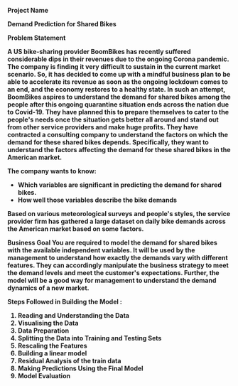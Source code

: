 <b> Project Name

Demand Prediction for Shared Bikes

<b> Problem Statement

A US bike-sharing provider BoomBikes has recently suffered considerable dips in their revenues due to the ongoing Corona pandemic.
The company is finding it very difficult to sustain in the current market scenario. So, it has decided to come up with a mindful
business plan to be able to accelerate its revenue as soon as the ongoing lockdown comes to an end, and the economy restores to 
a healthy state.
In such an attempt, BoomBikes aspires to understand the demand for shared bikes among the people after this ongoing quarantine
situation ends across the nation due to Covid-19. They have planned this to prepare themselves to cater to the people's needs once
the situation gets better all around and stand out from other service providers and make huge profits.
They have contracted a consulting company to understand the factors on which the demand for these shared bikes depends.
Specifically, they want to understand the factors affecting the demand for these shared bikes in the American market.

The company wants to know:

- Which variables are significant in predicting the demand for shared bikes.
- How well those variables describe the bike demands

Based on various meteorological surveys and people's styles, the service provider firm has gathered a large dataset on
daily bike demands across the American market based on some factors.

<b> Business Goal
You are required to model the demand for shared bikes with the available independent variables. It will be used by the
management to understand how exactly the demands vary with different features. They can accordingly manipulate the business
strategy to meet the demand levels and meet the customer's expectations. Further, the model will be a good way for management
to understand the demand dynamics of a new market.


Steps Followed in Building the Model :
1) Reading and Understanding the Data
2) Visualising the Data
3) Data Preparation
4) Splitting the Data into Training and Testing Sets
5) Rescaling the Features
6) Building a linear model
7) Residual Analysis of the train data
8) Making Predictions Using the Final Model
9) Model Evaluation
